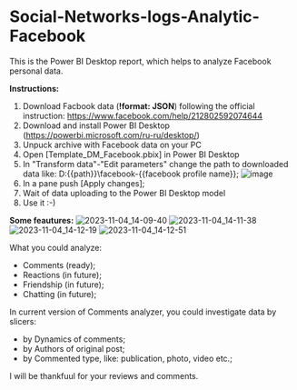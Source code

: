 # Social-Networks-logs-Analytic-Facebook
This is the Power BI Desktop report, which helps to analyze Facebook personal data.  

**Instructions:**
1. Download Facbook data (**!format: JSON**) following the official instruction: https://www.facebook.com/help/212802592074644 
2. Download and install Power BI Desktop (https://powerbi.microsoft.com/ru-ru/desktop/)
3. Unpuck archive with Facebook data on your PC
4. Open [Template_DM_Facebook.pbix] in Power BI Desktop
5. In "Transform data"-"Edit parameters" change the path to downloaded data like: D:\{{path}}\facebook-{{facebook profile name}};
   ![image](https://github.com/StrangeBelk/Social-Networks-logs-Analytic-Facebook/assets/20987906/393ad18d-98b4-4e04-92fd-e10906021485)
7. In a pane push [Apply changes];
8. Wait of data uploading to the Power BI Desktop model
9. Use it :-)

**Some feautures:**
![2023-11-04_14-09-40](https://github.com/StrangeBelk/Facebook-Personal-Data-Analtics/assets/20987906/f2bcef48-0c2c-4d6a-87d4-9b6d379be862)
![2023-11-04_14-11-38](https://github.com/StrangeBelk/Facebook-Personal-Data-Analtics/assets/20987906/1b4abc61-6d00-4b55-9a3d-3939d255ddee)
![2023-11-04_14-12-19](https://github.com/StrangeBelk/Facebook-Personal-Data-Analtics/assets/20987906/c0e2a6b6-331c-4366-b2f0-88fa76834677)
![2023-11-04_14-12-51](https://github.com/StrangeBelk/Facebook-Personal-Data-Analtics/assets/20987906/89980dc1-812a-4822-8865-51c3e7173a22)

What you could analyze:
- Comments (ready);
- Reactions (in future);
- Friendship (in future);
- Chatting (in future);

In current version of Comments analyzer, you could investigate data by slicers:
- by Dynamics of comments;
- by Authors of original post;
- by Commented type, like: publication, photo, video etc.;

I will be thankfuul for your reviews and comments.   
